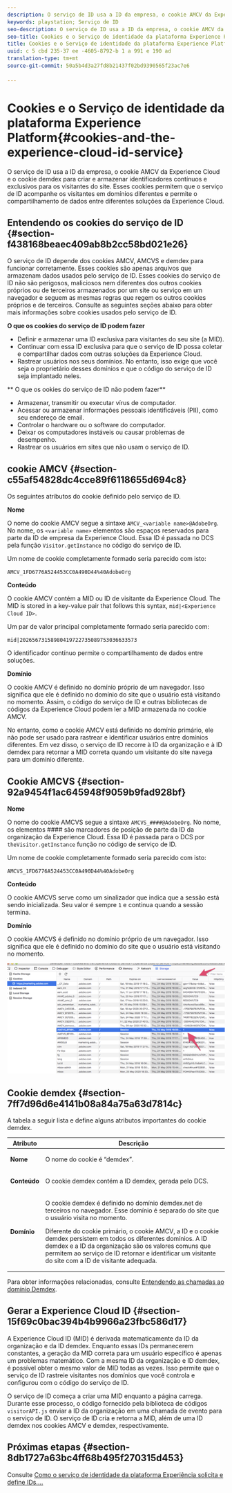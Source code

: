```yaml
---
description: O serviço de ID usa a ID da empresa, o cookie AMCV da Experience Cloud e o cookie demdex para criar e armazenar identificadores contínuos e exclusivos para os visitantes do site. Esses cookies permitem que o serviço de ID acompanhe os visitantes em domínios diferentes e permite o compartilhamento de dados entre diferentes soluções da Experience Cloud.
keywords: playstation; Serviço de ID
seo-description: O serviço de ID usa a ID da empresa, o cookie AMCV da Experience Cloud e o cookie demdex para criar e armazenar identificadores contínuos e exclusivos para os visitantes do site. Esses cookies permitem que o serviço de ID acompanhe os visitantes em domínios diferentes e permite o compartilhamento de dados entre diferentes soluções da Experience Cloud.
seo-title: Cookies e o Serviço de identidade da plataforma Experience Platform
title: Cookies e o Serviço de identidade da plataforma Experience Platform
uuid: c 5 cbd 235-37 ee -4605-8792-b 1 a 991 e 190 ad
translation-type: tm+mt
source-git-commit: 50a5b4d3a27fd8b21437f02bd9390565f23ac7e6

---
```



# Cookies e o Serviço de identidade da plataforma Experience Platform{#cookies-and-the-experience-cloud-id-service}

O serviço de ID usa a ID da empresa, o cookie AMCV da Experience Cloud e o cookie demdex para criar e armazenar identificadores contínuos e exclusivos para os visitantes do site. Esses cookies permitem que o serviço de ID acompanhe os visitantes em domínios diferentes e permite o compartilhamento de dados entre diferentes soluções da Experience Cloud.

## Entendendo os cookies do serviço de ID {#section-f438168beaec409ab8b2cc58bd021e26}

O serviço de ID depende dos cookies AMCV, AMCVS e demdex para funcionar corretamente. Esses cookies são apenas arquivos que armazenam dados usados pelo serviço de ID. Esses cookies do serviço de ID não são perigosos, maliciosos nem diferentes dos outros cookies próprios ou de terceiros armazenados por um site ou serviço em um navegador e seguem as mesmas regras que regem os outros cookies próprios e de terceiros. Consulte as seguintes seções abaixo para obter mais informações sobre cookies usados pelo serviço de ID.

**O que os cookies do serviço de ID podem fazer**

* Definir e armazenar uma ID exclusiva para visitantes do seu site (a MID).
* Continuar com essa ID exclusiva para que o serviço de ID possa coletar e compartilhar dados com outras soluções da Experience Cloud.
* Rastrear usuários nos seus domínios. No entanto, isso exige que você seja o proprietário desses domínios e que o código do serviço de ID seja implantado neles.

** O que os ookies do serviço de ID não podem fazer**

* Armazenar, transmitir ou executar vírus de computador.
* Acessar ou armazenar informações pessoais identificáveis (PII), como seu endereço de email.
* Controlar o hardware ou o software do computador.
* Deixar os computadores instáveis ou causar problemas de desempenho.
* Rastrear os usuários em sites que não usam o serviço de ID.

## cookie AMCV {#section-c55af54828dc4cce89f6118655d694c8}

Os seguintes atributos do cookie definido pelo serviço de ID.

**Nome**

O nome do cookie AMCV segue a sintaxe `AMCV_<variable name>@AdobeOrg`. No nome, os `<variable name>` elementos são espaços reservados para parte da ID de empresa da Experience Cloud. Essa ID é passada no DCS pela função `Visitor.getInstance` no código do serviço de ID.

Um nome de cookie completamente formado seria parecido com isto:

```
AMCV_1FD6776A524453CC0A490D44%40AdobeOrg
```

**Conteúdo**

O cookie AMCV contém a MID ou ID de visitante da Experience Cloud. The MID is stored in a key-value pair that follows this syntax, `mid|<Experience Cloud ID>`.

Um par de valor principal completamente formado seria parecido com:

```
mid|20265673158980419722735089753036633573
```

O identificador contínuo permite o compartilhamento de dados entre soluções.

**Domínio**

O cookie AMCV é definido no domínio próprio de um navegador. Isso significa que ele é definido no domínio do site que o usuário está visitando no momento. Assim, o código do serviço de ID e outras bibliotecas de códigos da Experience Cloud podem ler a MID armazenada no cookie AMCV.

No entanto, como o cookie AMCV está definido no domínio primário, ele não pode ser usado para rastrear e identificar usuários entre domínios diferentes. Em vez disso, o serviço de ID recorre à ID da organização e à ID demdex para retornar a MID correta quando um visitante do site navega para um domínio diferente.

## Cookie AMCVS {#section-92a9454f1ac645948f9059b9fad928bf}

**Nome**

O nome do cookie AMCVS segue a sintaxe `AMCVS_####@AdobeOrg`. No nome, os elementos #### são marcadores de posição de parte da ID da organização da Experience Cloud. Essa ID é passada para o DCS por `theVisitor.getInstance` função no código de serviço de ID.

Um nome de cookie completamente formado seria parecido com isto:

```
AMCVS_1FD6776A524453CC0A490D44%40AdobeOrg
```

**Conteúdo**

O cookie AMCVS serve como um sinalizador que indica que a sessão está sendo inicializada. Seu valor é sempre `1` e continua quando a sessão termina.

**Domínio**

O cookie AMCVS é definido no domínio próprio de um navegador. Isso significa que ele é definido no domínio do site que o usuário está visitando no momento.

![](assets/AMCVS-cookie.png)

## Cookie demdex {#section-7ff7d96d6e4141b08a84a75a63d7814c}

A tabela a seguir lista e define alguns atributos importantes do cookie demdex.

<table id="table_18E3CAF3550E4BB6A199736AACE39202"> 
 <thead> 
  <tr> 
   <th colname="col1" class="entry"> Atributo </th> 
   <th colname="col2" class="entry"> Descrição </th> 
  </tr> 
 </thead>
 <tbody> 
  <tr> 
   <td colname="col1"> <p> <b>Nome</b> </p> </td> 
   <td colname="col2"> <p>O nome do cookie é “demdex”. </p> </td> 
  </tr> 
  <tr> 
   <td colname="col1"> <p> <b>Conteúdo</b> </p> </td> 
   <td colname="col2"> <p>O cookie demdex contém a ID demdex, gerada pelo DCS. </p> </td> 
  </tr> 
  <tr> 
   <td colname="col1"> <p> <b>Domínio</b> </p> </td> 
   <td colname="col2"> <p>O cookie demdex é definido no domínio demdex.net de terceiros no navegador. Esse domínio é separado do site que o usuário visita no momento. </p> <p>Diferente do cookie primário, o cookie AMCV, a ID e o cookie demdex persistem em todos os diferentes domínios. A ID demdex e a ID da organização são os valores comuns que permitem ao serviço de ID retornar e identificar um visitante do site com a ID de visitante adequada. </p> </td> 
  </tr> 
 </tbody> 
</table>

Para obter informações relacionadas, consulte [Entendendo as chamadas ao domínio Demdex](https://marketing.adobe.com/resources/help/en_US/aam/demdex-calls.html).

## Gerar a Experience Cloud ID {#section-15f69c0bac394b4b9966a23fbc586d17}

A Experience Cloud ID (MID) é derivada matematicamente da ID da organização e da ID demdex. Enquanto essas IDs permanecerem constantes, a geração da MID correta para um usuário específico é apenas um problemas matemático. Com a mesma ID da organização e ID demdex, é possível obter o mesmo valor de MID todas as vezes. Isso permite que o serviço de ID rastreie visitantes nos domínios que você controla e configurou com o código do serviço de ID.

O serviço de ID começa a criar uma MID enquanto a página carrega. Durante esse processo, o código fornecido pela biblioteca de códigos `visitorAPI.js` enviar a ID da organização em uma chamada de evento para o serviço de ID. O serviço de ID cria e retorna a MID, além de uma ID demdex nos cookies AMCV e demdex, respectivamente.

## Próximas etapas {#section-8db1727a63bc4ff68b495f270315d453}

Consulte [Como o serviço de identidade da plataforma Experiência solicita e define IDs….](../introduction/id-request.md#concept-2caacebb1d244402816760e9b8bcef6a)
